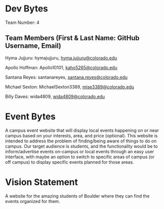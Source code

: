 # Dev Bytes
Team Number: 4

## Team Members (First & Last Name: GitHub Username, Email)
Hyma Jujjuru: hymajujjuru, hyma.jujjuru@colorado.edu

Apollo Hoffman: Apollo10101, kaho5265@colorado.edu

Santana Reyes: santanareyes, santana.reyes@colorado.edu

Michael Sexton: MichaelSexton3389, mise3389@colorado.edu

Billy Daves: wida4809, wida4809@colorado.edu

# Event Bytes
A campus event website that will display local events happening on or near campus based on your interests, area, and price (optional). This website is intended to address the problem of finding/being aware of things to do on campus. Our target audience is students, and the functionality would be to inform/advertise events on-campus or local events through an easy user interface, with maybe an option to switch to specific areas of campus (or off campus) to display specific events planned for those areas.

# Vision Statement
A website for the amazing students of Boulder where they can find the events organized for them.
